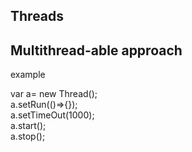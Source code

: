 ## Threads


## Multithread-able approach 

example 

var a= new Thread();<br />
a.setRun(()=>{});<br />
a.setTimeOut(1000);<br />
a.start();<br />
a.stop();
<br />
